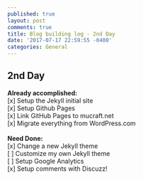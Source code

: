 ```yaml
---
published: true
layout: post
comments: true
title: Blog building log - 2nd Day
date: '2017-07-17 22:59:55 -0400'
categories: General
---
```



## 2nd Day

**Already accomplished:** <br>
[x] Setup the Jekyll initial site <br>
[x] Setup Github Pages <br>
[x] Link GitHub Pages to mucraft.net <br>
[x] Migrate everything from WordPress.com <br>
 <br>
**Need Done:** <br>
[x] Change a new Jekyll theme <br>
[ ] Customize my own Jekyll theme <br>
[ ] Setup Google Analytics <br>
[x] Setup comments with Discuzz! <br>
 <br>



